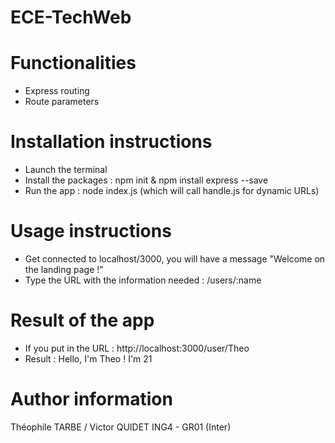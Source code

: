 # ECE-TechWeb

# Functionalities

* Express routing
* Route parameters

#  Installation instructions 

- Launch the terminal
- Install the packages : npm init & npm install express --save
- Run the app : node index.js (which will call handle.js for dynamic URLs)

# Usage instructions

- Get connected to localhost/3000, you will have a message "Welcome on the landing page !"
- Type the URL with the information needed : /users/:name

# Result of the app

- If you put in the URL : http://localhost:3000/user/Theo
- Result : Hello, I'm Theo ! I'm 21

# Author information

Théophile TARBE / Victor QUIDET
ING4 - GR01 (Inter)